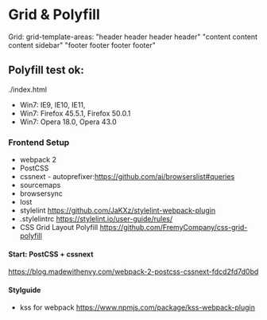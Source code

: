  
# Grid & Polyfill
Grid: grid-template-areas: 
"header header header header"
"content content content sidebar"
"footer footer footer footer"

## Polyfill test ok: 
./index.html
+ Win7: IE9, IE10, IE11, 
+ Win7: Firefox 45.5.1, Firefox 50.0.1 
+ Win7: Opera 18.0, Opera 43.0


### Frontend Setup 
+ webpack 2 
+ PostCSS 
+ cssnext - autoprefixer:https://github.com/ai/browserslist#queries
+ sourcemaps 
+ browsersync 
+ lost
+ stylelint https://github.com/JaKXz/stylelint-webpack-plugin 
+ .stylelintrc https://stylelint.io/user-guide/rules/
+ CSS Grid Layout Polyfill https://github.com/FremyCompany/css-grid-polyfill

#### Start: PostCSS + cssnext
https://blog.madewithenvy.com/webpack-2-postcss-cssnext-fdcd2fd7d0bd

#### Stylguide
+ kss for webpack https://www.npmjs.com/package/kss-webpack-plugin


